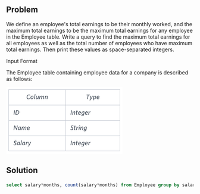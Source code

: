 ## Problem

We define an employee's total earnings to be their monthly worked, and the maximum total earnings to be the maximum total earnings for any employee in the Employee table. Write a query to find the maximum total earnings for all employees as well as the total number of employees who have maximum total earnings. Then print these values as space-separated integers.

Input Format

The Employee table containing employee data for a company is described as follows:

![alt text](../../../Images/max_salary_month.png)

## Solution

```sql
select salary*months, count(salary*months) from Employee group by salary*months order by salary*months desc limit 1
```
